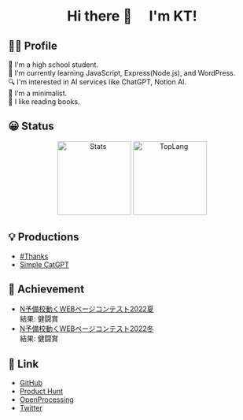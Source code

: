 <h1 align="center">
Hi there 👋　 I'm KT!
</h1>

## 👦🏻 Profile

🏫 I'm a high school student. <br>
🌱 I'm currently learning JavaScript, Express(Node.js), and WordPress. <br>
🔍 I'm interested in AI services like ChatGPT, Notion AI. <br>
👜 I'm a minimalist.<br>
📕 I like reading books.

## 😀 Status
<p align="center" >
  <img alt="Stats" height="150px" src="https://github-readme-stats.vercel.app/api?username=KosukeT-dev"/>  
  <img alt="TopLang" height="150px" src="https://github-readme-stats.vercel.app/api/top-langs/?username=KosukeT-dev&layout=compact"/>
</p>

## 💡 Productions
* [#Thanks](https://www.producthunt.com/products/thanks-3)
* [Simple CatGPT](https://www.producthunt.com/products/simple-catgpt)

## 👣 Achievement
* [N予備校動くWEBページコンテスト2022夏](https://nyobi-contest2022.web.app/)<br>
 結果: 健闘賞<br>
* [N予備校動くWEBページコンテスト2022冬](https://n-contest.web.app/2022/winter/result/index.html)<br>
 結果: 健闘賞

## 🔗 Link
* [GitHub](https://github.com/KosukeT-dev)
* [Product Hunt](https://www.producthunt.com/@kt_dev)
* [OpenProcessing](https://openprocessing.org/user/314875?o=2&view=sketches)
* [Twitter](https://twitter.com/happyman_dev)
